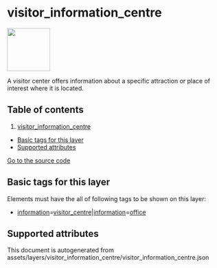 

 visitor_information_centre 
============================



<img src='https://mapcomplete.osm.be/./assets/layers/visitor_information_centre/information.svg' height="100px"> 

A visitor center offers information about a specific attraction or place of interest where it is located.




## Table of contents

1. [visitor_information_centre](#visitor_information_centre)
  - [Basic tags for this layer](#basic-tags-for-this-layer)
  - [Supported attributes](#supported-attributes)








[Go to the source code](../assets/layers/visitor_information_centre/visitor_information_centre.json)



 Basic tags for this layer 
---------------------------



Elements must have the all of following tags to be shown on this layer:



  - <a href='https://wiki.openstreetmap.org/wiki/Key:information' target='_blank'>information</a>=<a href='https://wiki.openstreetmap.org/wiki/Tag:information%3Dvisitor_centre' target='_blank'>visitor_centre</a>|<a href='https://wiki.openstreetmap.org/wiki/Key:information' target='_blank'>information</a>=<a href='https://wiki.openstreetmap.org/wiki/Tag:information%3Doffice' target='_blank'>office</a>




 Supported attributes 
----------------------

 

This document is autogenerated from assets/layers/visitor_information_centre/visitor_information_centre.json